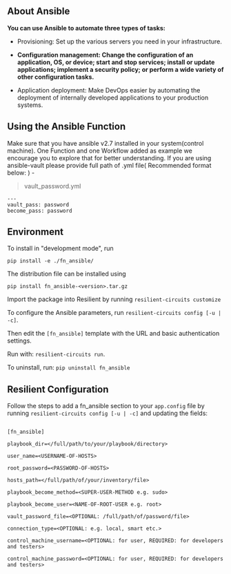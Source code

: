 
## About Ansible

  

**You can use Ansible to automate three types of tasks:**

  

- Provisioning: Set up the various servers you need in your infrastructure.

- **Configuration management: Change the configuration of an application, OS, or device; start and stop services; install or update applications; implement a security policy; or perform a wide variety of other configuration tasks.**

- Application deployment: Make DevOps easier by automating the deployment of internally developed applications to your production systems.

  
  
  
  

## Using the Ansible Function

Make sure that you have ansible v2.7 installed in your system(control machine). 
One Function and one Workflow added as example we encourage you to explore that for better understanding.
If you are using ansible-vault please provide full path of <your-password>.yml file( Recommended format below: ) -
> vault_password.yml

    ---
    vault_pass: password
    become_pass: password
  
  

## Environment

To install in "development mode", run

`pip install -e ./fn_ansible/`

The distribution file can be installed using

`pip install fn_ansible-<version>.tar.gz`

Import the package into Resilient by running `resilient-circuits customize`

  

To configure the Ansible parameters, run `resilient-circuits config [-u | -c]`.

Then edit the `[fn_ansible]` template with the URL and basic authentication settings.

  

Run with: `resilient-circuits run`.

  

To uninstall, run: `pip uninstall fn_ansible`

## Resilient Configuration

Follow the steps to add a fn_ansible section to your `app.config` file by running `resilient-circuits config [-u | -c]` and updating the fields:

  

```

[fn_ansible]

playbook_dir=</full/path/to/your/playbook/directory>

user_name=<USERNAME-OF-HOSTS>

root_password=<PASSWORD-OF-HOSTS>

hosts_path=</full/path/of/your/inventory/file>

playbook_become_method=<SUPER-USER-METHOD e.g. sudo>

playbook_become_user=<NAME-OF-ROOT-USER e.g. root>

vault_password_file=<OPTIONAL: /full/path/of/password/file>

connection_type=<OPTIONAL: e.g. local, smart etc.>

control_machine_username=<OPTIONAL: for user, REQUIRED: for developers and testers>

control_machine_password=<OPTIONAL: for user, REQUIRED: for developers and testers>